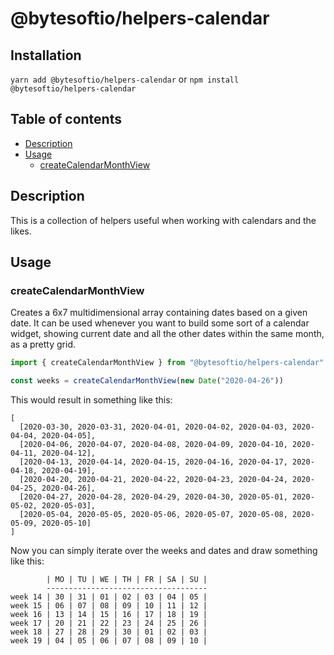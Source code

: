 # @bytesoftio/helpers-calendar

## Installation

`yarn add @bytesoftio/helpers-calendar` or `npm install @bytesoftio/helpers-calendar`

## Table of contents

<!-- START doctoc generated TOC please keep comment here to allow auto update -->
<!-- DON'T EDIT THIS SECTION, INSTEAD RE-RUN doctoc TO UPDATE -->


- [Description](#description)
- [Usage](#usage)
  - [createCalendarMonthView](#createcalendarmonthview)

<!-- END doctoc generated TOC please keep comment here to allow auto update -->

## Description

This is a collection of helpers useful when working with calendars and the likes.

## Usage

### createCalendarMonthView

Creates a 6x7 multidimensional array containing dates based on a given date. It can be used whenever you want to
build some sort of a calendar widget, showing current date and all the other dates within the same month, as a
pretty grid.

```ts
import { createCalendarMonthView } from "@bytesoftio/helpers-calendar"

const weeks = createCalendarMonthView(new Date("2020-04-26"))
```

This would result in something like this:

```
[
  [2020-03-30, 2020-03-31, 2020-04-01, 2020-04-02, 2020-04-03, 2020-04-04, 2020-04-05],
  [2020-04-06, 2020-04-07, 2020-04-08, 2020-04-09, 2020-04-10, 2020-04-11, 2020-04-12],
  [2020-04-13, 2020-04-14, 2020-04-15, 2020-04-16, 2020-04-17, 2020-04-18, 2020-04-19],
  [2020-04-20, 2020-04-21, 2020-04-22, 2020-04-23, 2020-04-24, 2020-04-25, 2020-04-26],
  [2020-04-27, 2020-04-28, 2020-04-29, 2020-04-30, 2020-05-01, 2020-05-02, 2020-05-03],
  [2020-05-04, 2020-05-05, 2020-05-06, 2020-05-07, 2020-05-08, 2020-05-09, 2020-05-10]
]
```

Now you can simply iterate over the weeks and dates and draw something like this:

```
        | MO | TU | WE | TH | FR | SA | SU |
        ------------------------------------
week 14 | 30 | 31 | 01 | 02 | 03 | 04 | 05 |
week 15 | 06 | 07 | 08 | 09 | 10 | 11 | 12 |
week 16 | 13 | 14 | 15 | 16 | 17 | 18 | 19 |
week 17 | 20 | 21 | 22 | 23 | 24 | 25 | 26 |
week 18 | 27 | 28 | 29 | 30 | 01 | 02 | 03 |
week 19 | 04 | 05 | 06 | 07 | 08 | 09 | 10 |
``` 